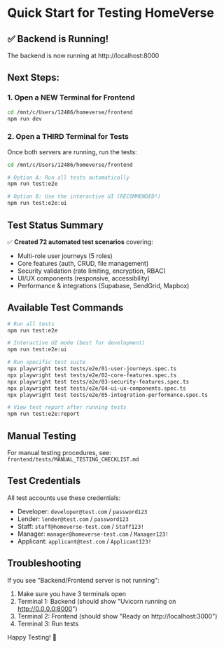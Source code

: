 # Quick Start for Testing HomeVerse

## ✅ Backend is Running!
The backend is now running at http://localhost:8000

## Next Steps:

### 1. Open a NEW Terminal for Frontend
```bash
cd /mnt/c/Users/12486/homeverse/frontend
npm run dev
```

### 2. Open a THIRD Terminal for Tests
Once both servers are running, run the tests:

```bash
cd /mnt/c/Users/12486/homeverse/frontend

# Option A: Run all tests automatically
npm run test:e2e

# Option B: Use the interactive UI (RECOMMENDED!)
npm run test:e2e:ui
```

## Test Status Summary

✅ **Created 72 automated test scenarios** covering:
- Multi-role user journeys (5 roles)
- Core features (auth, CRUD, file management)
- Security validation (rate limiting, encryption, RBAC)
- UI/UX components (responsive, accessibility)
- Performance & integrations (Supabase, SendGrid, Mapbox)

## Available Test Commands

```bash
# Run all tests
npm run test:e2e

# Interactive UI mode (best for development)
npm run test:e2e:ui

# Run specific test suite
npx playwright test tests/e2e/01-user-journeys.spec.ts
npx playwright test tests/e2e/02-core-features.spec.ts
npx playwright test tests/e2e/03-security-features.spec.ts
npx playwright test tests/e2e/04-ui-ux-components.spec.ts
npx playwright test tests/e2e/05-integration-performance.spec.ts

# View test report after running tests
npm run test:e2e:report
```

## Manual Testing
For manual testing procedures, see:
`frontend/tests/MANUAL_TESTING_CHECKLIST.md`

## Test Credentials

All test accounts use these credentials:
- Developer: `developer@test.com` / `password123`
- Lender: `lender@test.com` / `password123`
- Staff: `staff@homeverse-test.com` / `Staff123!`
- Manager: `manager@homeverse-test.com` / `Manager123!`
- Applicant: `applicant@test.com` / `Applicant123!`

## Troubleshooting

If you see "Backend/Frontend server is not running":
1. Make sure you have 3 terminals open
2. Terminal 1: Backend (should show "Uvicorn running on http://0.0.0.0:8000")
3. Terminal 2: Frontend (should show "Ready on http://localhost:3000")
4. Terminal 3: Run tests

Happy Testing! 🚀